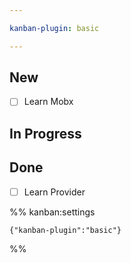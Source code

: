 ```yaml
---

kanban-plugin: basic

---
```


## New

- [ ] Learn Mobx


## In Progress



## Done

- [ ] Learn Provider




%% kanban:settings
```
{"kanban-plugin":"basic"}
```
%%